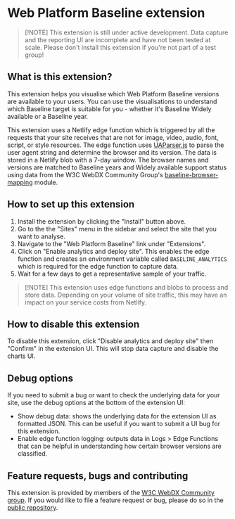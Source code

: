 # Web Platform Baseline extension

> [!NOTE] This extension is still under active development.  Data capture and the reporting UI are incomplete and have not been tested at scale.  Please don't install this extension if you're not part of a test group!

## What is this extension?

This extension helps you visualise which Web Platform Baseline versions are available to your users.  You can use the visualisations to understand which Baseline target is suitable for you - whether it's Baseline Widely available or a Baseline year.

This extension uses a Netlify edge function which is triggered by all the requests that your site receives that are not for image, video, audio, font, script, or style resources. The edge function uses [UAParser.js](https://uaparser.dev/) to parse the user agent string and determine the browser and its version. The data is stored in a Netlify blob with a 7-day window. The browser names and versions are matched to Baseline years and Widely available support status using data from the W3C WebDX Community Group's [baseline-browser-mapping](https://npmjs.com/baseline-browser-mapping) module.

## How to set up this extension

1. Install the extension by clicking the "Install" button above.
2. Go to the the "Sites" menu in the sidebar and select the site that you want to analyse.
3. Navigate to the "Web Platform Baseline" link under "Extensions".
4. Click on "Enable analytics and deploy site". This enables the edge function and creates an environment variable called `BASELINE_ANALYTICS` which is required for the edge function to capture data.
5. Wait for a few days to get a representative sample of your traffic.

> [!NOTE] This extension uses edge functions and blobs to process and store data.  Depending on your volume of site traffic, this may have an impact on your service costs from Netlify.

## How to disable this extension

To disable this extension, click "Disable analytics and deploy site" then "Confirm" in the extension UI.  This will stop data capture and disable the charts UI.

## Debug options

If you need to submit a bug or want to check the underlying data for your site, use the debug options at the bottom of the extension UI:

- Show debug data: shows the underlying data for the extension UI as formatted JSON.  This can be useful if you want to submit a UI bug for this extension.
- Enable edge function logging: outputs data in Logs > Edge Functions that can be helpful in understanding how certain browser versions are classified.

## Feature requests, bugs and contributing

This extension is provided by members of the [W3C WebDX Community group](https://www.w3.org/community/webdx/).  If you would like to file a feature request or bug, please do so in the [public repository](https://github.com/tonypconway/netlify-baseline-extension).

